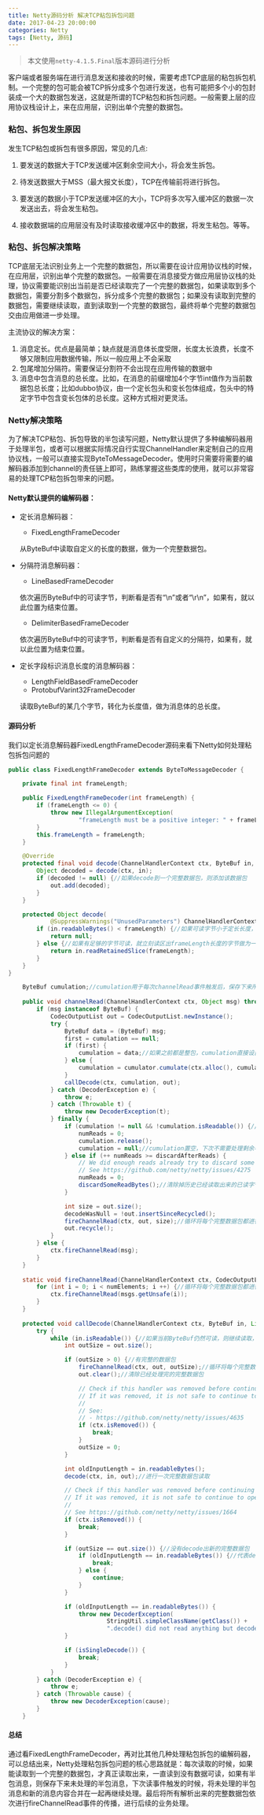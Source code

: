 ```yaml
---
title: Netty源码分析 解决TCP粘包拆包问题
date: 2017-04-23 20:00:00
categories: Netty
tags: [Netty, 源码]
---
```


> 本文使用`netty-4.1.5.Final`版本源码进行分析

客户端或者服务端在进行消息发送和接收的时候，需要考虑TCP底层的粘包拆包机制。一个完整的包可能会被TCP拆分成多个包进行发送，也有可能把多个小的包封装成一个大的数据包发送，这就是所谓的TCP粘包和拆包问题。一般需要上层的应用协议栈设计上，来在应用层，识别出单个完整的数据包。

<!--more-->


### 粘包、拆包发生原因

发生TCP粘包或拆包有很多原因，常见的几点:

1. 要发送的数据大于TCP发送缓冲区剩余空间大小，将会发生拆包。

2. 待发送数据大于MSS（最大报文长度），TCP在传输前将进行拆包。

3. 要发送的数据小于TCP发送缓冲区的大小，TCP将多次写入缓冲区的数据一次发送出去，将会发生粘包。

4. 接收数据端的应用层没有及时读取接收缓冲区中的数据，将发生粘包。等等。



### 粘包、拆包解决策略

TCP底层无法识别业务上一个完整的数据包，所以需要在设计应用协议栈的时候，在应用层，识别出单个完整的数据包。一般需要在消息接受方做应用层协议栈的处理，协议需要能识别出当前是否已经读取完了一个完整的数据包，如果读取到多个数据包，需要分割多个数据包，拆分成多个完整的数据包；如果没有读取到完整的数据包，需要继续读取，直到读取到一个完整的数据包，最终将单个完整的数据包交由应用做进一步处理。

主流协议的解决方案：

1. 消息定长。优点是最简单；缺点就是消息体长度受限，长度太长浪费，长度不够又限制应用数据传输，所以一般应用上不会采取
2. 包尾增加分隔符。需要保证分割符不会出现在应用传输的数据中
3. 消息中包含消息的总长度。比如，在消息的前缀增加4个字节int值作为当前数据包总长度；比如dubbo协议，由一个定长包头和变长包体组成，包头中的特定字节中包含变长包体的总长度。这种方式相对更灵活。

### Netty解决策略

为了解决TCP粘包、拆包导致的半包读写问题，Netty默认提供了多种编解码器用于处理半包，或者可以根据实际情况自行实现ChannelHandler来定制自己的应用协议栈，一般可以直接实现ByteToMessageDecoder。使用时只需要将需要的编解码器添加到channel的责任链上即可，熟练掌握这些类库的使用，就可以非常容易的处理TCP粘包拆包带来的问题。

#### Netty默认提供的编解码器：

* 定长消息解码器：
	* FixedLengthFrameDecoder

	从ByteBuf中读取自定义的长度的数据，做为一个完整数据包。

* 分隔符消息解码器：
	* LineBasedFrameDecoder

	依次遍历ByteBuf中的可读字节，判断看是否有“\n”或者“\r\n”，如果有，就以此位置为结束位置。

	* DelimiterBasedFrameDecoder

	依次遍历ByteBuf中的可读字节，判断看是否有自定义的分隔符，如果有，就以此位置为结束位置。

* 定长字段标识消息长度的消息解码器：
	* LengthFieldBasedFrameDecoder
	* ProtobufVarint32FrameDecoder

	读取ByteBuf的某几个字节，转化为长度值，做为消息体的总长度。


#### 源码分析

我们以定长消息解码器FixedLengthFrameDecoder源码来看下Netty如何处理粘包拆包问题的

```java
public class FixedLengthFrameDecoder extends ByteToMessageDecoder {

    private final int frameLength;

    public FixedLengthFrameDecoder(int frameLength) {
        if (frameLength <= 0) {
            throw new IllegalArgumentException(
                    "frameLength must be a positive integer: " + frameLength);
        }
        this.frameLength = frameLength;
    }

    @Override
    protected final void decode(ChannelHandlerContext ctx, ByteBuf in, List<Object> out) throws Exception {
        Object decoded = decode(ctx, in);
        if (decoded != null) {//如果decode到一个完整数据包，则添加该数据包
            out.add(decoded);
        }
    }

    protected Object decode(
            @SuppressWarnings("UnusedParameters") ChannelHandlerContext ctx, ByteBuf in) throws Exception {
        if (in.readableBytes() < frameLength) {//如果可读字节小于定长长度，则不处理
            return null;
        } else {//如果有足够的字节可读，就立刻读区出frameLength长度的字节做为一个完整数据包
            return in.readRetainedSlice(frameLength);
        }
    }
}
```

```java
    ByteBuf cumulation;//cumulation用于每次channelRead事件触发后，保存下来所有当前可读字节，用于后序处理，处理完成后，如果没有内容可读，代表数据里都是完整数据包，如果处理完成后还有内容可读，那么意味着有半包消息，需要用cumulation保存下来未解析完的半包消息内容
    
    public void channelRead(ChannelHandlerContext ctx, Object msg) throws Exception {
        if (msg instanceof ByteBuf) {
            CodecOutputList out = CodecOutputList.newInstance();
            try {
                ByteBuf data = (ByteBuf) msg;
                first = cumulation == null;
                if (first) {
                    cumulation = data;//如果之前都是整包，cumulation直接设置为当前的ByteBuf
                } else {
                    cumulation = cumulator.cumulate(ctx.alloc(), cumulation, data);//如果之前有半包，需要将新的ByteBuf添加到cumulation尾部继续处理之前的半包和新的消息
                }
                callDecode(ctx, cumulation, out);
            } catch (DecoderException e) {
                throw e;
            } catch (Throwable t) {
                throw new DecoderException(t);
            } finally {
                if (cumulation != null && !cumulation.isReadable()) {//代表当前所有消息内容都读取完成，没有剩余的半包消息
                    numReads = 0;
                    cumulation.release();
                    cumulation = null;//cumulation置空，下次不需要处理剩余半包消息
                } else if (++ numReads >= discardAfterReads) {
                    // We did enough reads already try to discard some bytes so we not risk to see a OOME.
                    // See https://github.com/netty/netty/issues/4275
                    numReads = 0;
                    discardSomeReadBytes();//清除掉历史已经读取出来的已读字节，防止OOM
                }

                int size = out.size();
                decodeWasNull = !out.insertSinceRecycled();
                fireChannelRead(ctx, out, size);//循环将每个完整数据包都进行一次fireChannelRead事件的传播处理
                out.recycle();
            }
        } else {
            ctx.fireChannelRead(msg);
        }
    }
    
    static void fireChannelRead(ChannelHandlerContext ctx, CodecOutputList msgs, int numElements) {
        for (int i = 0; i < numElements; i ++) {//循环将每个完整数据包都进行一次fireChannelRead事件的传播处理
            ctx.fireChannelRead(msgs.getUnsafe(i));
        }
    }
    
    protected void callDecode(ChannelHandlerContext ctx, ByteBuf in, List<Object> out) {
        try {
            while (in.isReadable()) {//如果当前ByteBuf仍然可读，则继续读取，直到没有完整数据包，才退出
                int outSize = out.size();

                if (outSize > 0) {//有完整的数据包
                    fireChannelRead(ctx, out, outSize);//循环将每个完整数据包都进行一次fireChannelRead事件的传播处理
                    out.clear();//清除已经处理完的完整数据包

                    // Check if this handler was removed before continuing with decoding.
                    // If it was removed, it is not safe to continue to operate on the buffer.
                    //
                    // See:
                    // - https://github.com/netty/netty/issues/4635
                    if (ctx.isRemoved()) {
                        break;
                    }
                    outSize = 0;
                }

                int oldInputLength = in.readableBytes();
                decode(ctx, in, out);//进行一次完整数据包读取

                // Check if this handler was removed before continuing the loop.
                // If it was removed, it is not safe to continue to operate on the buffer.
                //
                // See https://github.com/netty/netty/issues/1664
                if (ctx.isRemoved()) {
                    break;
                }

                if (outSize == out.size()) {//没有decode出新的完整数据包
                    if (oldInputLength == in.readableBytes()) {//代表decode操作没有进行实际的读取操作，意味着没有读取到完整数据包，跳出循环，否则尝试继续读取
                        break;
                    } else {
                        continue;
                    }
                }

                if (oldInputLength == in.readableBytes()) {
                    throw new DecoderException(
                            StringUtil.simpleClassName(getClass()) +
                            ".decode() did not read anything but decoded a message.");
                }

                if (isSingleDecode()) {
                    break;
                }
            }
        } catch (DecoderException e) {
            throw e;
        } catch (Throwable cause) {
            throw new DecoderException(cause);
        }
    }
```

#### 总结

通过看FixedLengthFrameDecoder，再对比其他几种处理粘包拆包的编解码器，可以总结出来，Netty处理粘包拆包问题的核心思路就是：每次读取的时候，如果能读取到一个完整的数据包，才真正读取出来，一直读到没有数据可读，如果有半包消息，则保存下来未处理的半包消息，下次读事件触发的时候，将未处理的半包消息和新的消息内容合并在一起再继续处理。最后将所有解析出来的完整数据包依次进行fireChannelRead事件的传播，进行后续的业务处理。

